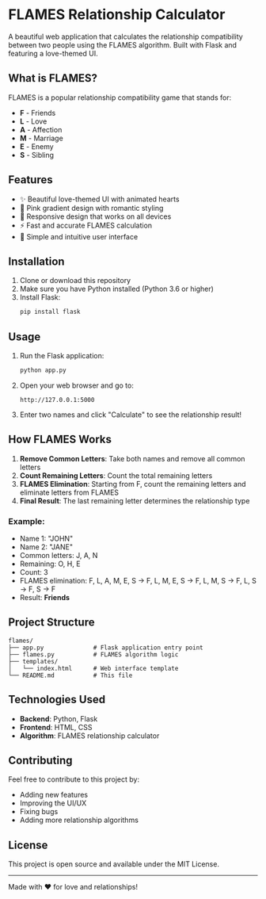 # FLAMES Relationship Calculator

A beautiful web application that calculates the relationship compatibility between two people using the FLAMES algorithm. Built with Flask and featuring a love-themed UI.

## What is FLAMES?

FLAMES is a popular relationship compatibility game that stands for:
- **F** - Friends
- **L** - Love  
- **A** - Affection
- **M** - Marriage
- **E** - Enemy
- **S** - Sibling

## Features

- ✨ Beautiful love-themed UI with animated hearts
- 🌸 Pink gradient design with romantic styling
- 📱 Responsive design that works on all devices
- ⚡ Fast and accurate FLAMES calculation
- 🎯 Simple and intuitive user interface

## Installation

1. Clone or download this repository
2. Make sure you have Python installed (Python 3.6 or higher)
3. Install Flask:
   ```bash
   pip install flask
   ```

## Usage

1. Run the Flask application:
   ```bash
   python app.py
   ```

2. Open your web browser and go to:
   ```
   http://127.0.0.1:5000
   ```

3. Enter two names and click "Calculate" to see the relationship result!

## How FLAMES Works

1. **Remove Common Letters**: Take both names and remove all common letters
2. **Count Remaining Letters**: Count the total remaining letters
3. **FLAMES Elimination**: Starting from F, count the remaining letters and eliminate letters from FLAMES
4. **Final Result**: The last remaining letter determines the relationship type

### Example:
- Name 1: "JOHN"
- Name 2: "JANE"
- Common letters: J, A, N
- Remaining: O, H, E
- Count: 3
- FLAMES elimination: F, L, A, M, E, S → F, L, M, E, S → F, L, M, S → F, L, S → F, S → F
- Result: **Friends**

## Project Structure

```
flames/
├── app.py              # Flask application entry point
├── flames.py           # FLAMES algorithm logic
├── templates/
│   └── index.html      # Web interface template
└── README.md           # This file
```

## Technologies Used

- **Backend**: Python, Flask
- **Frontend**: HTML, CSS
- **Algorithm**: FLAMES relationship calculator

## Contributing

Feel free to contribute to this project by:
- Adding new features
- Improving the UI/UX
- Fixing bugs
- Adding more relationship algorithms

## License

This project is open source and available under the MIT License.

---

Made with ❤️ for love and relationships! 